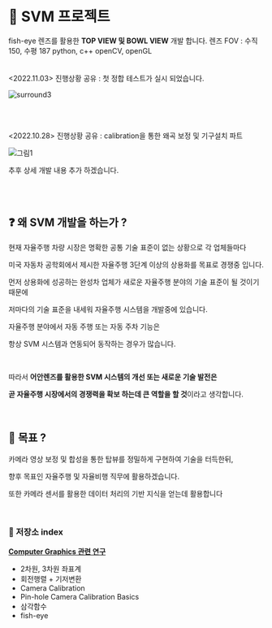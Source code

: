 # :car: SVM 프로젝트
fish-eye 렌즈를 활용한 **TOP VIEW 및 BOWL VIEW** 개발 합니다.
렌즈 FOV : 수직 150, 수평 187
python, c++ 
openCV, openGL
<br>
<br>
<br><2022.11.03> 진행상황 공유 : 첫 정합 테스트가 실시 되었습니다.

![surround3](https://user-images.githubusercontent.com/89068148/199689801-a9e7f260-26f1-452a-a1fe-f030cae9f403.jpg)

<br>

<br>

<2022.10.28> 진행상황 공유 : calibration을 통한 왜곡 보정 및 기구설치 파트

![그림1](https://user-images.githubusercontent.com/89068148/198588073-020692a1-3c87-4a12-8439-fc6851a12aa4.png)



추후 상세 개발 내용 추가 하겠습니다.

<br>

<br>

## :question: 왜 SVM 개발을 하는가 ?

 현재 자율주행  차량 시장은 명확한 공통 기술 표준이 없는 상황으로 각 업체들마다  

미국 자동차 공학회에서 제시한 자율주행 3단계 이상의   상용화를  목표로 경쟁중 입니다.  

먼저 상용화에  성공하는 완성차 업체가 새로운 자율주행 분야의   기술 표준이  될 것이기 때문에 

저마다의 기술 표준을 내세워 자율주행 시스템을 개발중에 있습니다. 

자율주행  분야에서 자동 주행 또는 자동 주차 기능은 

항상 SVM 시스템과 연동되어 동작하는 경우가 많습니다.  

<br>

따라서 **어안렌즈를 활용한 SVM 시스템의 개선 또는 새로운 기술 발전은**   

**곧 자율주행 시장에서의 경쟁력을 확보 하는데 큰 역할을 할 것**이라고 생각합니다.

<br>

## :running: 목표 ?

카메라 영상 보정 및 합성을 통한 탑뷰를 정밀하게 구현하여 기술을 터득한뒤, 

향후 목표인 자율주행 및 자율비행 직무에 활용하겠습니다.

또한 카메라 센서를 활용한 데이터 처리의 기반 지식을 얻는데 활용합니다

<br>

### :rocket:  저장소 index

[**Computer Graphics 관련 연구**](https://github.com/windy825/SVM/tree/master/Computer%20Graphics)

- 2차원, 3차원 좌표계
- 회전행렬 + 기저변환
- Camera Calibration 
- Pin-hole Camera Calibration Basics
- 삼각함수
- fish-eye
